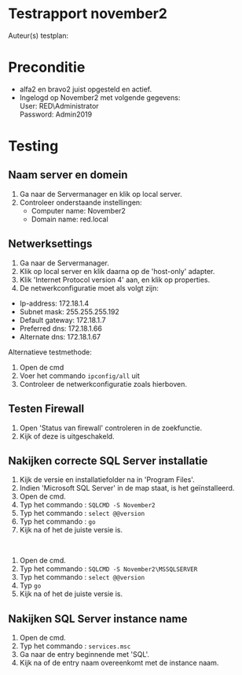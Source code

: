 # Testrapport november2

Auteur(s) testplan: 

# Preconditie
- alfa2 en bravo2 juist opgesteld en actief.<br>
- Ingelogd op November2 met volgende gegevens: <br>
    User: RED\Administrator <br>
    Password: Admin2019 <br>
 
# Testing
## Naam server en domein
1. Ga naar de Servermanager en klik op local server. 
2. Controleer onderstaande instellingen:
   - Computer name: November2
   - Domain name: red.local

## Netwerksettings
1. Ga naar de Servermanager.
2. Klik op local server en klik daarna op de 'host-only' adapter. 
3. Klik 'Internet Protocol version 4' aan, en klik op properties.
4. De netwerkconfiguratie moet als volgt zijn: <br>
  - Ip-address: 172.18.1.4 <br>
  - Subnet mask: 255.255.255.192 <br>
  - Default gateway: 172.18.1.7 <br>
  - Preferred dns: 172.18.1.66 <br>
  - Alternate dns: 172.18.1.67  <br>

Alternatieve testmethode:
1. Open de cmd 
2. Voer het commando `ipconfig/all` uit
3. Controleer de netwerkconfiguratie zoals hierboven.

## Testen Firewall
1. Open 'Status van firewall' controleren in de zoekfunctie.
2. Kijk of deze is uitgeschakeld.  

## Nakijken correcte SQL Server installatie
1. Kijk de versie en installatiefolder na in 'Program Files'.
2. Indien 'Microsoft SQL Server' in de map staat, is het geïnstalleerd.
3. Open de cmd.
4. Typ het commando : `SQLCMD -S November2`
5. Typ het commando : `select @@version`
6. Typ het commando : `go`
7. Kijk na of het de juiste versie is. 

<br>

1. Open de cmd.
2. Typ het commando : `SQLCMD -S November2\MSSQLSERVER`
3. Typ het commando : `select @@version`
4. Typ `go`
5. Kijk na of het de juiste versie is. 

## Nakijken SQL Server instance name
1. Open de cmd.
2. Typ het commando : `services.msc`
3. Ga naar de entry beginnende met 'SQL'.
4. Kijk na of de entry naam overeenkomt met de instance naam.






   
 
